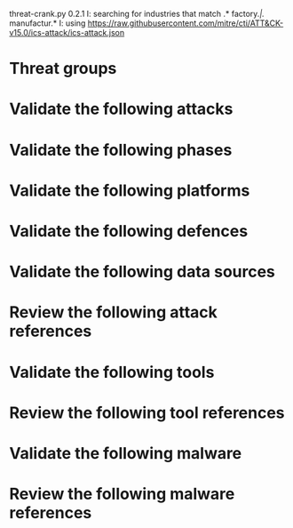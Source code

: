 threat-crank.py 0.2.1
I: searching for industries that match .* factory.*|.* manufactur.*
I: using https://raw.githubusercontent.com/mitre/cti/ATT&CK-v15.0/ics-attack/ics-attack.json
# Threat groups


# Validate the following attacks


# Validate the following phases


# Validate the following platforms


# Validate the following defences


# Validate the following data sources


# Review the following attack references


# Validate the following tools


# Review the following tool references


# Validate the following malware


# Review the following malware references



